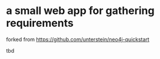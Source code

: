 a small web app for gathering requirements
=====================================

forked from https://github.com/unterstein/neo4j-quickstart

tbd